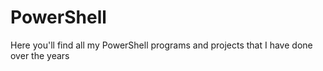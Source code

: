 # PowerShell
Here you'll find all my PowerShell programs and projects that I have done over the years

